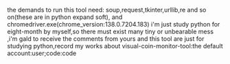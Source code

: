 the demands to run this tool need:  soup,request,tkinter,urllib,re and so on(these are in python expand soft), and chromedriver.exe(chrome_version:138.0.7204.183)
i'm just study python for eight-month by myself,so there must exist many tiny or unbearable mess ,i'm gald to receive the comments from yours
and this tool are just for studying python,record my works
about visual-coin-monitor-tool:the default account:user;code:code 
